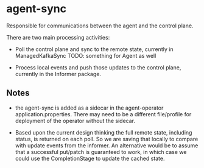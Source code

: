 # agent-sync

Responsible for communications between the agent and the control plane.

There are two main processing activities:

- Poll the control plane and sync to the remote state, currently in ManagedKafkaSync TODO: something for Agent as well

- Process local events and push those updates to the control plane, currently in the Informer package.

## Notes

- the agent-sync is added as a sidecar in the agent-operator application.properties.  There may need to be a different file/profile for deployment of the operator without the sidecar.

- Based upon the current design thinking the full remote state, including status, is returned on each poll.  So we are saving that locally to compare with update events from the informer.  An alternative would be to assume that a successful put/patch is guaranteed to work, in which case we could use the CompletionStage to update the cached state.

